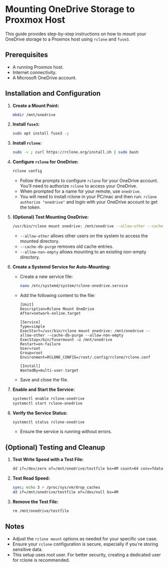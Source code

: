 # Mounting OneDrive Storage to Proxmox Host

This guide provides step-by-step instructions on how to mount your OneDrive storage to a Proxmox host using `rclone` and `fuse3`.

## Prerequisites

* A running Proxmox host.
* Internet connectivity.
* A Microsoft OneDrive account.

## Installation and Configuration

1.  **Create a Mount Point:**

    ```bash
    mkdir /mnt/onedrive
    ```

2.  **Install `fuse3`:**

    ```bash
    sudo apt install fuse3 -y
    ```

3.  **Install `rclone`:**

    ```bash
    sudo -v ; curl https://rclone.org/install.sh | sudo bash
    ```

4.  **Configure `rclone` for OneDrive:**

    ```bash
    rclone config
    ```

    * Follow the prompts to configure `rclone` for your OneDrive account. You'll need to authorize `rclone` to access your OneDrive.
    * When prompted for a name for your remote, use `onedrive`.
    * You will need to install rclone in your PC/mac and then run: `rclone authorize "onedrive"` and login with your OneDrive account to get the token.

5.  **(Optional) Test Mounting OneDrive:**

    ```bash
    /usr/bin/rclone mount onedrive: /mnt/onedrive --allow-other --cache-db-purge --allow-non-empty
    ```

    * `--allow-other` allows other users on the system to access the mounted directory.
    * `--cache-db-purge` removes old cache entries.
    * `--allow-non-empty` allows mounting to an existing non-empty directory.

6.  **Create a Systemd Service for Auto-Mounting:**

    * Create a new service file:

        ```bash
        nano /etc/systemd/system/rclone-onedrive.service
        ```

    * Add the following content to the file:

        ```
        [Unit]
        Description=Rclone Mount OneDrive
        After=network-online.target

        [Service]
        Type=simple
        ExecStart=/usr/bin/rclone mount onedrive: /mnt/onedrive --allow-other --cache-db-purge --allow-non-empty
        ExecStop=/bin/fusermount -u /mnt/onedrive
        Restart=on-failure
        User=root
        Group=root
        Environment=RCLONE_CONFIG=/root/.config/rclone/rclone.conf

        [Install]
        WantedBy=multi-user.target
        ```

    * Save and close the file.

7.  **Enable and Start the Service:**

    ```bash
    systemctl enable rclone-onedrive
    systemctl start rclone-onedrive
    ```

8.  **Verify the Service Status:**

    ```bash
    systemctl status rclone-onedrive
    ```

    * Ensure the service is running without errors.

## (Optional) Testing and Cleanup

1.  **Test Write Speed with a Test File:**

    ```bash
    dd if=/dev/zero of=/mnt/onedrive/testfile bs=4M count=64 conv=fdatasync
    ```

2.  **Test Read Speed:**

    ```bash
    sync; echo 3 > /proc/sys/vm/drop_caches
    dd if=/mnt/onedrive/testfile of=/dev/null bs=4M
    ```

3.  **Remove the Test File:**

    ```bash
    rm /mnt/onedrive/testfile
    ```

## Notes

* Adjust the `rclone mount` options as needed for your specific use case.
* Ensure your `rclone` configuration is secure, especially if you're storing sensitive data.
* This setup uses root user. For better security, creating a dedicated user for rclone is recommended.
